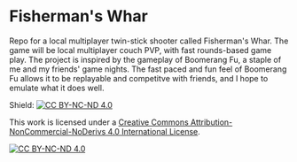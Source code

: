# Fisherman's Whar

Repo for a local multiplayer twin-stick shooter called Fisherman's Whar. The game will be local multiplayer couch PVP, with fast rounds-based game play. The project is inspired by the gameplay of Boomerang Fu, a staple of me and my friends' game nights. The fast paced and fun feel of Boomerang Fu allows it to be replayable and competitve with friends, and I hope to emulate what it does well.





Shield: [![CC BY-NC-ND 4.0][cc-by-nc-nd-shield]][cc-by-nc-nd]

This work is licensed under a
[Creative Commons Attribution-NonCommercial-NoDerivs 4.0 International License][cc-by-nc-nd].

[![CC BY-NC-ND 4.0][cc-by-nc-nd-image]][cc-by-nc-nd]

[cc-by-nc-nd]: http://creativecommons.org/licenses/by-nc-nd/4.0/
[cc-by-nc-nd-image]: https://licensebuttons.net/l/by-nc-nd/4.0/88x31.png
[cc-by-nc-nd-shield]: https://img.shields.io/badge/License-CC%20BY--NC--ND%204.0-lightgrey.svg
